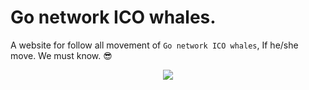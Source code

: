 # Go network ICO whales.

A website for follow all movement of `Go network ICO whales`, If he/she move. We must know. 😎

<center>
<img src="https://cdn-images-1.medium.com/max/1600/1*7WGOhJtQNAvCh_QAYzBqTw.jpeg"/>
</center>

<!-- 
- [Official Documentation](https://github.com/ethereum/wiki/wiki/JavaScript-API)
- [Official Github](https://github.com/ethereum/web3.js)
- [Official Gitter](https://gitter.im/ethereum/web3.js) -->

